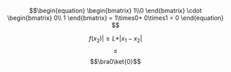 $$\begin{equation}
	\begin{bmatrix}
		1\\0
	\end{bmatrix}
	\cdot
		\begin{bmatrix}
			 0\\
			 1
		\end{bmatrix}
		= 1\times0+ 0\times1 = 0 
	\end{equation}
$$

$$f(x_2)| \geq L*|x_1-x_2|$$
$$\leq$$
$$\bra0\ket{0}$$